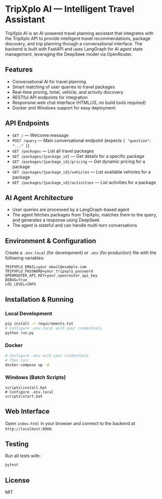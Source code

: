 # TripXplo AI — Intelligent Travel Assistant

TripXplo AI is an AI-powered travel planning assistant that integrates with the TripXplo API to provide intelligent travel recommendations, package discovery, and trip planning through a conversational interface. The backend is built with FastAPI and uses LangGraph for AI agent state management, leveraging the DeepSeek model via OpenRouter.

## Features
- Conversational AI for travel planning
- Smart matching of user queries to travel packages
- Real-time pricing, hotel, vehicle, and activity discovery
- RESTful API endpoints for integration
- Responsive web chat interface (HTML/JS, no build tools required)
- Docker and Windows support for easy deployment

## API Endpoints
- `GET /` — Welcome message
- `POST /query` — Main conversational endpoint (expects `{ "question": "..." }`)
- `GET /packages` — List all travel packages
- `GET /packages/{package_id}` — Get details for a specific package
- `GET /packages/{package_id}/pricing` — Get dynamic pricing for a package
- `GET /packages/{package_id}/vehicles` — List available vehicles for a package
- `GET /packages/{package_id}/activities` — List activities for a package

## AI Agent Architecture
- User queries are processed by a LangGraph-based agent
- The agent fetches packages from TripXplo, matches them to the query, and generates a response using DeepSeek
- The agent is stateful and can handle multi-turn conversations

## Environment & Configuration
Create a `.env.local` (for development) or `.env` (for production) file with the following variables:

```
TRIPXPLO_EMAIL=your_email@example.com
TRIPXPLO_PASSWORD=your_tripxplo_password
OPENROUTER_API_KEY=your_openrouter_api_key
DEBUG=True
LOG_LEVEL=INFO
```

## Installation & Running

### Local Development
```bash
pip install -r requirements.txt
# Configure .env.local with your credentials
python run.py
```

### Docker
```bash
# Configure .env with your credentials
# Then run:
docker-compose up -d
```

### Windows (Batch Scripts)
```batch
scripts\install.bat
# Configure .env.local
scripts\start.bat
```

## Web Interface
Open `index.html` in your browser and connect to the backend at `http://localhost:8000`.

## Testing
Run all tests with:
```bash
pytest
```

## License
MIT
